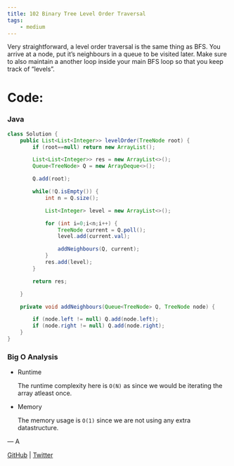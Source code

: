 ```yaml
---
title: 102 Binary Tree Level Order Traversal
tags:
    - medium
---
```




Very straightforward, a level order traversal is the same thing as BFS. You arrive at a node, put it’s neighbours in a queue to be visited later. Make sure to also maintain a another loop inside your main BFS loop so that you keep track of “levels”.

# Code:

### Java

```java
class Solution {
    public List<List<Integer>> levelOrder(TreeNode root) {
        if (root==null) return new ArrayList();

        List<List<Integer>> res = new ArrayList<>();
        Queue<TreeNode> Q = new ArrayDeque<>();

        Q.add(root);

        while(!Q.isEmpty()) {
            int n = Q.size();

            List<Integer> level = new ArrayList<>();

            for (int i=0;i<n;i++) {
                TreeNode current = Q.poll();
                level.add(current.val);

                addNeighbours(Q, current);
            }
            res.add(level);
        }

        return res;

    }

    private void addNeighbours(Queue<TreeNode> Q, TreeNode node) {

        if (node.left != null) Q.add(node.left);
        if (node.right != null) Q.add(node.right);
    }
}
```

### Big O Analysis

- Runtime
    
    The runtime complexity here is `O(N)` as since we would be iterating the array atleast once.
    
- Memory
    
    The memory usage is `O(1)` since we are not using any extra datastructure.
    

— A

[GitHub](https://github.com/AtharvaKamble) | [Twitter](https://twitter.com/AtharvaKamble07)